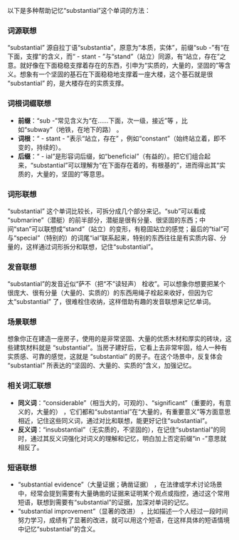 以下是多种帮助记忆“substantial”这个单词的方法：

### 词源联想
“substantial” 源自拉丁语“substantia”，原意为“本质，实体”，前缀“sub -”有“在下面，支撑”的含义，而“ - stant - ”与“stand”（站立）同源，有“站立，存在”之意。就好像在下面稳稳支撑着存在的东西，引申为“实质的，大量的，坚固的”等含义。想象有一个坚固的基石在下面稳稳地支撑着一座大楼，这个基石就是很 “substantial” 的，是大楼存在的实质支撑。

### 词根词缀联想
 - **前缀**：“sub -”常见含义为“在……下面，次一级，接近”等 ，比如“subway”（地铁，在地下的路） 。
 - **词根**：“ - stant - ”表示“站立，存在” ，例如“constant”（始终站立着，即不变的，持续的）。
 - **后缀**：“ - ial”是形容词后缀，如“beneficial”（有益的）。把它们组合起来，“substantial”可以理解为“在下面存在着的，有根基的”，进而得出其“实质的，大量的，坚固的”等意思。

### 词形联想
“substantial” 这个单词比较长，可拆分成几个部分来记。“sub”可以看成 “submarine”（潜艇）的前半部分，潜艇是很有分量、很坚固的东西；中间“stan”可以联想成“stand”（站立）的变形，有稳固站立的感觉；最后的“tial”可与“special”（特别的）的词尾“ial”联系起来，特别的东西往往是有实质内容、分量的，这样通过词形拆分和联想，记住“substantial”。

### 发音联想
“substantial”的发音近似“萨不（把“不”读轻声） 栓收”。可以想象你想要把某个很庞大、很有分量（大量的、实质的）的东西用绳子栓起来收好，但因为它太“substantial” 了，很难栓住收纳，这样借助有趣的发音联想来记忆单词。

### 场景联想
想象你正在建造一座房子，使用的是非常坚固、大量的优质木材和厚实的砖块，这些建筑材料就是 “substantial”。当房子建好后，它看上去非常牢固，给人一种有实质感、可靠的感觉，这就是 “substantial” 的房子。在这个场景中，反复体会 “substantial” 所表达的“坚固的、大量的、实质的”含义，加强记忆。

### 相关词汇联想
 - **同义词**：“considerable”（相当大的，可观的）、“significant”（重要的，有意义的，大量的） ，它们都和“substantial”在“大量的，有重要意义”等方面意思相近，记住这些同义词，通过对比和联想，能更好记住“substantial”。
 - **反义词**：“insubstantial”（无实质的，不坚固的），在记住“substantial”的同时，通过其反义词强化对词义的理解和记忆，明白加上否定前缀“in -”意思就相反了。

### 短语联想
 - “substantial evidence”（大量证据；确凿证据） ，在法律或学术讨论场景中，经常会提到需要有大量确凿的证据来证明某个观点或指控，通过这个常用短语，联想到需要有“substantial”的证据，加深对单词的记忆。
 - “substantial improvement”（显著的改进） ，比如描述一个人经过一段时间努力学习，成绩有了显著的改进，就可以用这个短语，在这样具体的短语情境中记忆“substantial”的含义。 